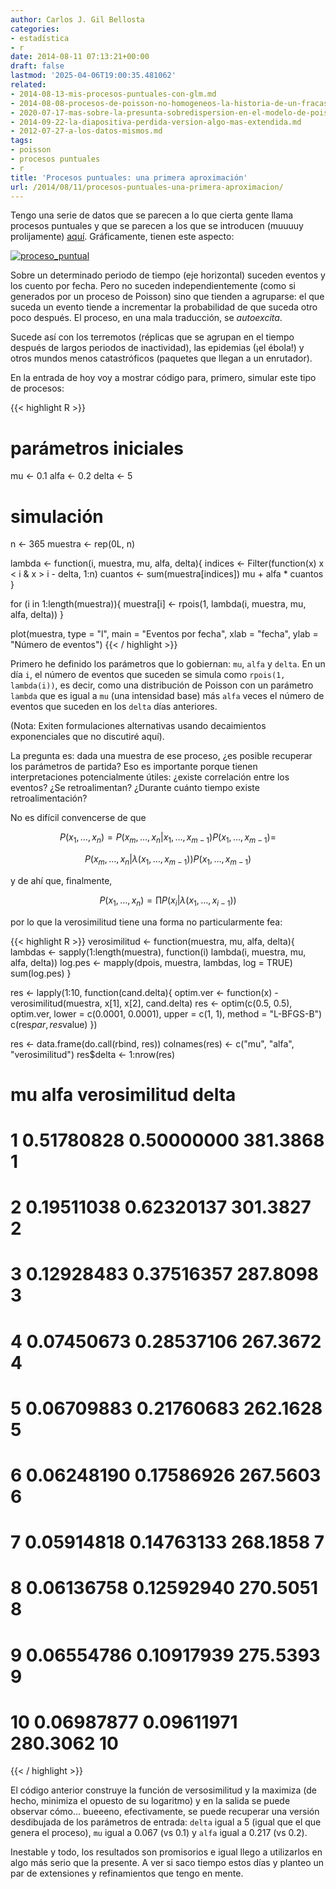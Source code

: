 ```yaml
---
author: Carlos J. Gil Bellosta
categories:
- estadística
- r
date: 2014-08-11 07:13:21+00:00
draft: false
lastmod: '2025-04-06T19:00:35.481062'
related:
- 2014-08-13-mis-procesos-puntuales-con-glm.md
- 2014-08-08-procesos-de-poisson-no-homogeneos-la-historia-de-un-fracaso.md
- 2020-07-17-mas-sobre-la-presunta-sobredispersion-en-el-modelo-de-poisson.md
- 2014-09-22-la-diapositiva-perdida-version-algo-mas-extendida.md
- 2012-07-27-a-los-datos-mismos.md
tags:
- poisson
- procesos puntuales
- r
title: 'Procesos puntuales: una primera aproximación'
url: /2014/08/11/procesos-puntuales-una-primera-aproximacion/
---
```


Tengo una serie de datos que se parecen a lo que cierta gente llama procesos puntuales y que se parecen a los que se introducen (muuuuy prolijamente) [aquí](http://books.google.ch/books/about/Point_Process_Theory_and_Applications.html?id=mTgEAL7vtwoC). Gráficamente, tienen este aspecto:

[![proceso_puntual](/wp-uploads/2014/08/proceso_puntual1.png#center)
](/wp-uploads/2014/08/proceso_puntual1.png#center)

Sobre un determinado periodo de tiempo (eje horizontal) suceden eventos y los cuento por fecha. Pero no suceden independientemente (como si generados por un proceso de Poisson) sino que tienden a agruparse: el que suceda un evento tiende a incrementar la probabilidad de que suceda otro poco después. El proceso, en una mala traducción, se _autoexcita_.

Sucede así con los terremotos (réplicas que se agrupan en el tiempo después de largos periodos de inactividad), las epidemias (¡el ébola!) y otros mundos menos catastróficos (paquetes que llegan a un enrutador).

En la entrada de hoy voy a mostrar código para, primero, simular este tipo de procesos:

{{< highlight R >}}
# parámetros iniciales

mu <- 0.1
alfa <- 0.2
delta <- 5

# simulación

n <- 365
muestra <- rep(0L, n)

lambda <- function(i, muestra, mu, alfa, delta){
  indices <- Filter(function(x) x < i & x > i - delta, 1:n)
  cuantos <- sum(muestra[indices])
  mu + alfa * cuantos
}

for (i in 1:length(muestra)){
  muestra[i] <- rpois(1, lambda(i, muestra, mu, alfa, delta))
}

plot(muestra, type = "l", main = "Eventos por fecha",
      xlab = "fecha", ylab = "Número de eventos")
{{< / highlight >}}

Primero he definido los parámetros que lo gobiernan: `mu`, `alfa` y `delta`. En un día `i`, el número de eventos que suceden se simula como `rpois(1, lambda(i))`, es decir, como una distribución de Poisson con un parámetro `lambda` que es igual a `mu` (una intensidad base) más `alfa` veces el número de eventos que suceden en los `delta` días anteriores.

(Nota: Exiten formulaciones alternativas usando decaimientos exponenciales que no discutiré aquí).

La pregunta es: dada una muestra de ese proceso, ¿es posible recuperar los parámetros de partida? Eso es importante porque tienen interpretaciones potencialmente útiles: ¿existe correlación entre los eventos? ¿Se retroalimentan? ¿Durante cuánto tiempo existe retroalimentación?

No es difícil convencerse de que

$$ P(x_1, \dots, x_n) = P(x_m, \dots, x_n | x_1, \dots, x_{m-1}) P(x_1, \dots, x_{m-1}) =$$

$$ P(x_m, \dots, x_n | \lambda(x_1, \dots, x_{m-1})) P(x_1, \dots, x_{m-1})$$

y de ahí que, finalmente,

$$ P(x_1, \dots, x_n) = \prod P(x_i | \lambda(x_1, \dots, x_{i-1}))$$

por lo que la verosimilitud tiene una forma no particularmente fea:

{{< highlight R >}}
verosimilitud <- function(muestra, mu, alfa, delta){
  lambdas <- sapply(1:length(muestra),
  function(i) lambda(i, muestra, mu, alfa, delta))
  log.pes <- mapply(dpois, muestra, lambdas, log = TRUE)
  sum(log.pes)
}

res <- lapply(1:10,
      function(cand.delta){
        optim.ver <- function(x)
          -verosimilitud(muestra,
                  x[1], x[2],
                  cand.delta)
        res <- optim(c(0.5, 0.5), optim.ver,
                lower = c(0.0001, 0.0001),
                upper = c(1, 1), method = "L-BFGS-B")
        c(res$par, res$value)
              })

res <- data.frame(do.call(rbind, res))
colnames(res) <- c("mu", "alfa", "verosimilitud")
res$delta <- 1:nrow(res)

# mu       alfa verosimilitud delta
# 1  0.51780828 0.50000000      381.3868     1
# 2  0.19511038 0.62320137      301.3827     2
# 3  0.12928483 0.37516357      287.8098     3
# 4  0.07450673 0.28537106      267.3672     4
# 5  0.06709883 0.21760683      262.1628     5
# 6  0.06248190 0.17586926      267.5603     6
# 7  0.05914818 0.14763133      268.1858     7
# 8  0.06136758 0.12592940      270.5051     8
# 9  0.06554786 0.10917939      275.5393     9
# 10 0.06987877 0.09611971      280.3062    10
{{< / highlight >}}

El código anterior construye la función de versosimilitud y la maximiza (de hecho, minimiza el opuesto de su logaritmo) y en la salida se puede observar cómo... bueeeno, efectivamente, se puede recuperar una versión desdibujada de los parámetros de entrada: `delta` igual a 5 (igual que el que genera el proceso), `mu` igual a 0.067 (vs 0.1) y `alfa` igual a 0.217 (vs 0.2).

Inestable y todo, los resultados son promisorios e igual llego a utilizarlos en algo más serio que la presente. A ver si saco tiempo estos días y planteo un par de extensiones y refinamientos que tengo en mente.